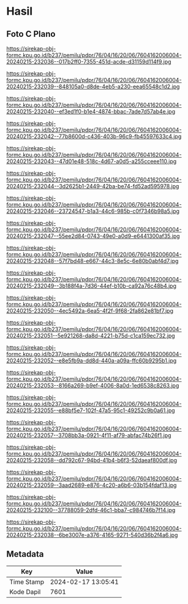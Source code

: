 # Hasil

## Foto C Plano

https://sirekap-obj-formc.kpu.go.id/b237/pemilu/pdpr/76/04/16/20/06/7604162006004-20240215-232036--017b2ff0-7355-451d-acde-d31159d114f9.jpg

https://sirekap-obj-formc.kpu.go.id/b237/pemilu/pdpr/76/04/16/20/06/7604162006004-20240215-232039--848105a0-d8de-4eb5-a230-eea65548c1d2.jpg

https://sirekap-obj-formc.kpu.go.id/b237/pemilu/pdpr/76/04/16/20/06/7604162006004-20240215-232040--ef3ed1f0-b1e4-4874-bbac-7ade7d57ab4e.jpg

https://sirekap-obj-formc.kpu.go.id/b237/pemilu/pdpr/76/04/16/20/06/7604162006004-20240215-232042--77b8600d-c436-403b-96c9-fb45597633c4.jpg

https://sirekap-obj-formc.kpu.go.id/b237/pemilu/pdpr/76/04/16/20/06/7604162006004-20240215-232043--47d01e48-518c-4d67-a0d5-a255cceee110.jpg

https://sirekap-obj-formc.kpu.go.id/b237/pemilu/pdpr/76/04/16/20/06/7604162006004-20240215-232044--3d2625b1-2449-42ba-be74-fd52ad595978.jpg

https://sirekap-obj-formc.kpu.go.id/b237/pemilu/pdpr/76/04/16/20/06/7604162006004-20240215-232046--23724547-b1a3-44c6-985b-c0f7346b98a5.jpg

https://sirekap-obj-formc.kpu.go.id/b237/pemilu/pdpr/76/04/16/20/06/7604162006004-20240215-232047--55ee2d84-0743-49e0-a0d9-e6441300af35.jpg

https://sirekap-obj-formc.kpu.go.id/b237/pemilu/pdpr/76/04/16/20/06/7604162006004-20240215-232048--57f7bd48-e667-44c3-8e5c-6e80b0abf4d7.jpg

https://sirekap-obj-formc.kpu.go.id/b237/pemilu/pdpr/76/04/16/20/06/7604162006004-20240215-232049--3b188f4a-7d36-44ef-b10b-ca92a76c48b4.jpg

https://sirekap-obj-formc.kpu.go.id/b237/pemilu/pdpr/76/04/16/20/06/7604162006004-20240215-232050--4ec5492a-6ea5-4f2f-9f68-2fa862e81bf7.jpg

https://sirekap-obj-formc.kpu.go.id/b237/pemilu/pdpr/76/04/16/20/06/7604162006004-20240215-232051--5e921268-da8d-4221-b75d-c1ca159ec732.jpg

https://sirekap-obj-formc.kpu.go.id/b237/pemilu/pdpr/76/04/16/20/06/7604162006004-20240215-232052--e8e5fb9a-dd8d-440a-a09a-ffc60b9295b1.jpg

https://sirekap-obj-formc.kpu.go.id/b237/pemilu/pdpr/76/04/16/20/06/7604162006004-20240215-232053--8166a269-b9ef-4006-8a0d-1ed6538c8263.jpg

https://sirekap-obj-formc.kpu.go.id/b237/pemilu/pdpr/76/04/16/20/06/7604162006004-20240215-232055--e88bf5e7-102f-47a5-95c1-49252c9b0a61.jpg

https://sirekap-obj-formc.kpu.go.id/b237/pemilu/pdpr/76/04/16/20/06/7604162006004-20240215-232057--3708bb3a-0921-4f11-af79-abfac74b26f1.jpg

https://sirekap-obj-formc.kpu.go.id/b237/pemilu/pdpr/76/04/16/20/06/7604162006004-20240215-232058--dd792c67-94bd-41b4-b6f3-52daeaf800df.jpg

https://sirekap-obj-formc.kpu.go.id/b237/pemilu/pdpr/76/04/16/20/06/7604162006004-20240215-232059--3aad2689-e876-4c20-a6b6-03b154fdaf13.jpg

https://sirekap-obj-formc.kpu.go.id/b237/pemilu/pdpr/76/04/16/20/06/7604162006004-20240215-232100--37788059-2dfd-46c1-bba7-c984746b7f14.jpg

https://sirekap-obj-formc.kpu.go.id/b237/pemilu/pdpr/76/04/16/20/06/7604162006004-20240215-232038--6be3007e-a376-4165-9271-540d36b2f4a6.jpg


## Metadata

| Key        | Value               |
| ---------- | ------------------- |
| Time Stamp | 2024-02-17 13:05:41 |
| Kode Dapil | 7601                |



